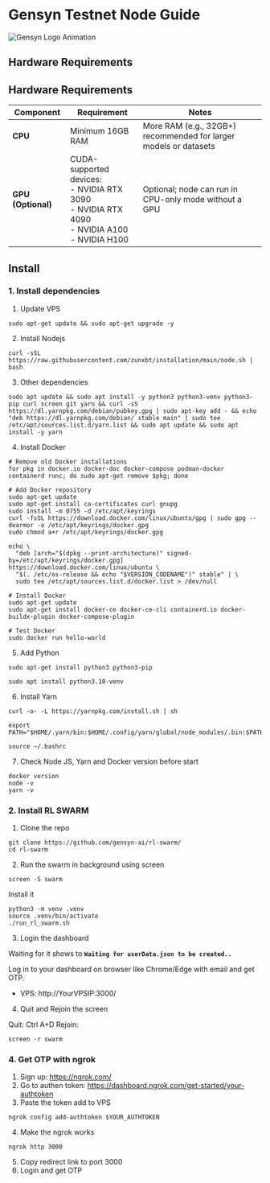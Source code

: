 # Gensyn Testnet Node Guide 
![Gensyn Logo Animation](https://cdn.prod.website-files.com/66bc6da8fe284e4693088ff7/67e9178ce812f9abbc62296c_Gensyn-logo-anim_2%202.gif)

## Hardware Requirements

## Hardware Requirements

| Component       | Requirement                                      | Notes                                      |
|-----------------|--------------------------------------------------|--------------------------------------------|
| **CPU**         | Minimum 16GB RAM                                 | More RAM (e.g., 32GB+) recommended for larger models or datasets |
| **GPU (Optional)** | CUDA-supported devices: <br> - NVIDIA RTX 3090 <br> - NVIDIA RTX 4090 <br> - NVIDIA A100 <br> - NVIDIA H100 | Optional; node can run in CPU-only mode without a GPU |

## Install

### 1. Install dependencies
1. Update VPS
```
sudo apt-get update && sudo apt-get upgrade -y
```
2. Install Nodejs
```
curl -sSL https://raw.githubusercontent.com/zunxbt/installation/main/node.sh | bash
```
3. Other dependencies
```
sudo apt update && sudo apt install -y python3 python3-venv python3-pip curl screen git yarn && curl -sS https://dl.yarnpkg.com/debian/pubkey.gpg | sudo apt-key add - && echo "deb https://dl.yarnpkg.com/debian/ stable main" | sudo tee /etc/apt/sources.list.d/yarn.list && sudo apt update && sudo apt install -y yarn
```
4. Install Docker
```
# Remove old Docker installations
for pkg in docker.io docker-doc docker-compose podman-docker containerd runc; do sudo apt-get remove $pkg; done

# Add Docker repository
sudo apt-get update
sudo apt-get install ca-certificates curl gnupg
sudo install -m 0755 -d /etc/apt/keyrings
curl -fsSL https://download.docker.com/linux/ubuntu/gpg | sudo gpg --dearmor -o /etc/apt/keyrings/docker.gpg
sudo chmod a+r /etc/apt/keyrings/docker.gpg

echo \
  "deb [arch="$(dpkg --print-architecture)" signed-by=/etc/apt/keyrings/docker.gpg] https://download.docker.com/linux/ubuntu \
  "$(. /etc/os-release && echo "$VERSION_CODENAME")" stable" | \
  sudo tee /etc/apt/sources.list.d/docker.list > /dev/null

# Install Docker
sudo apt-get update
sudo apt-get install docker-ce docker-ce-cli containerd.io docker-buildx-plugin docker-compose-plugin

# Test Docker
sudo docker run hello-world
```
5. Add Python
```
sudo apt-get install python3 python3-pip
```
```
sudo apt install python3.10-venv
```
6. Install Yarn
```
curl -o- -L https://yarnpkg.com/install.sh | sh
```
```
export PATH="$HOME/.yarn/bin:$HOME/.config/yarn/global/node_modules/.bin:$PATH"
```
```
source ~/.bashrc
```
7. Check Node JS, Yarn and Docker version before start
```
docker version
node -v
yarn -v
```
### 2. Install RL SWARM
1. Clone the repo
```
git clone https://github.com/gensyn-ai/rl-swarm/
cd rl-swarm
```
2. Run the swarm in background using screen
```
screen -S swarm
```
Install it
```
python3 -m venv .venv
source .venv/bin/activate
./run_rl_swarm.sh
```
3. Login the dashboard

Waiting for it shows to **`Waiting for userData.json to be created..`**

Log in to your dashboard on browser like Chrome/Edge with email and get OTP.

- VPS: http://YourVPSIP:3000/

4. Quit and Rejoin the screen 

Quit: Ctrl A+D
Rejoin: 
```
screen -r swarm
```

### 4. Get OTP with ngrok

1. Sign up: https://ngrok.com/
2. Go to authen token: https://dashboard.ngrok.com/get-started/your-authtoken
3. Paste the token add to VPS
```
ngrok config add-authtoken $YOUR_AUTHTOKEN
```
4. Make the ngrok works 
```
ngrok http 3000
```
5. Copy redirect link to port 3000
6. Login and get OTP
